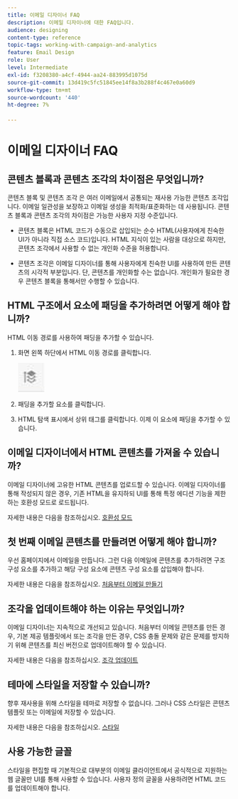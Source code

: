 ```yaml
---
title: 이메일 디자이너 FAQ
description: 이메일 디자이너에 대한 FAQ입니다.
audience: designing
content-type: reference
topic-tags: working-with-campaign-and-analytics
feature: Email Design
role: User
level: Intermediate
exl-id: f3208380-a4cf-4944-aa24-883995d1075d
source-git-commit: 13d419c5fc51845ee14f8a3b288f4c467e0a60d9
workflow-type: tm+mt
source-wordcount: '440'
ht-degree: 7%

---
```


# 이메일 디자이너 FAQ

## 콘텐츠 블록과 콘텐츠 조각의 차이점은 무엇입니까?

콘텐츠 블록 및 콘텐츠 조각 은 여러 이메일에서 공통되는 재사용 가능한 콘텐츠 조각입니다. 이메일 일관성을 보장하고 이메일 생성을 최적화/표준화하는 데 사용됩니다. 콘텐츠 블록과 콘텐츠 조각의 차이점은 가능한 사용자 지정 수준입니다.

* 콘텐츠 블록은 HTML 코드가 수동으로 삽입되는 순수 HTML(사용자에게 친숙한 UI가 아니라 직접 소스 코드)입니다. HTML 지식이 있는 사람을 대상으로 하지만, 콘텐츠 조각에서 사용할 수 없는 개인화 수준을 허용합니다.

* 콘텐츠 조각은 이메일 디자이너를 통해 사용자에게 친숙한 UI를 사용하여 만든 콘텐츠의 시각적 부분입니다. 단, 콘텐츠를 개인화할 수는 없습니다. 개인화가 필요한 경우 콘텐츠 블록을 통해서만 수행할 수 있습니다.

## HTML 구조에서 요소에 패딩을 추가하려면 어떻게 해야 합니까?

HTML 이동 경로를 사용하여 패딩을 추가할 수 있습니다.

1. 화면 왼쪽 하단에서 HTML 이동 경로를 클릭합니다.

   ![](assets/do-not-localize/breadcrumb.png)

1. 패딩을 추가할 요소를 클릭합니다.
1. HTML 탐색 표시에서 상위 태그를 클릭합니다.
이제 이 요소에 패딩을 추가할 수 있습니다.

## 이메일 디자이너에서 HTML 콘텐츠를 가져올 수 있습니까?

이메일 디자이너에 고유한 HTML 콘텐츠를 업로드할 수 있습니다. 이메일 디자이너를 통해 작성되지 않은 경우, 기존 HTML을 유지하되 UI를 통해 특정 에디션 기능을 제한하는 호환성 모드로 로드됩니다.

자세한 내용은 다음을 참조하십시오. [호환성 모드](../../designing/using/using-existing-content.md#compatibility-mode)

## 첫 번째 이메일 콘텐츠를 만들려면 어떻게 해야 합니까?

우선 홈페이지에서 이메일을 만듭니다.
그런 다음 이메일에 콘텐츠를 추가하려면 구조 구성 요소를 추가하고 해당 구성 요소에 콘텐츠 구성 요소를 삽입해야 합니다.

자세한 내용은 다음을 참조하십시오. [처음부터 이메일 만들기](../../designing/using/quick-start.md#from-scratch-email)

## 조각을 업데이트해야 하는 이유는 무엇입니까?

이메일 디자이너는 지속적으로 개선되고 있습니다. 처음부터 이메일 콘텐츠를 만든 경우, 기본 제공 템플릿에서 또는 조각을 만든 경우, CSS 충돌 문제와 같은 문제를 방지하기 위해 콘텐츠를 최신 버전으로 업데이트해야 할 수 있습니다.

자세한 내용은 다음을 참조하십시오. [조각 업데이트](../../designing/using/designing-content-in-adobe-campaign.md#email-designer-updates)

## 테마에 스타일을 저장할 수 있습니까?

향후 재사용을 위해 스타일을 테마로 저장할 수 없습니다. 그러나 CSS 스타일은 콘텐츠 템플릿 또는 이메일에 저장할 수 있습니다.

자세한 내용은 다음을 참조하십시오. [스타일](../../designing/using/styles.md)

## 사용 가능한 글꼴

스타일을 편집할 때 기본적으로 대부분의 이메일 클라이언트에서 공식적으로 지원하는 웹 글꼴만 UI를 통해 사용할 수 있습니다. 사용자 정의 글꼴을 사용하려면 HTML 코드를 업데이트해야 합니다.

